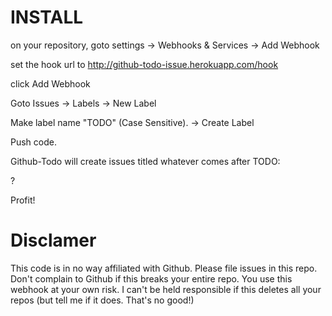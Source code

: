 # INSTALL

on your repository, goto settings -> Webhooks & Services -> Add Webhook

set the hook url to http://github-todo-issue.herokuapp.com/hook

click Add Webhook

Goto Issues -> Labels -> New Label

Make label name "TODO" (Case Sensitive).  -> Create Label

Push code.

Github-Todo will create issues titled whatever comes after TODO:

?

Profit!

# Disclamer

This code is in no way affiliated with Github.  Please file issues in this repo.  Don't complain to Github if this breaks your entire repo.  You use this webhook at your own risk.  I can't be held responsible if this deletes all your repos (but tell me if it does.  That's no good!)
